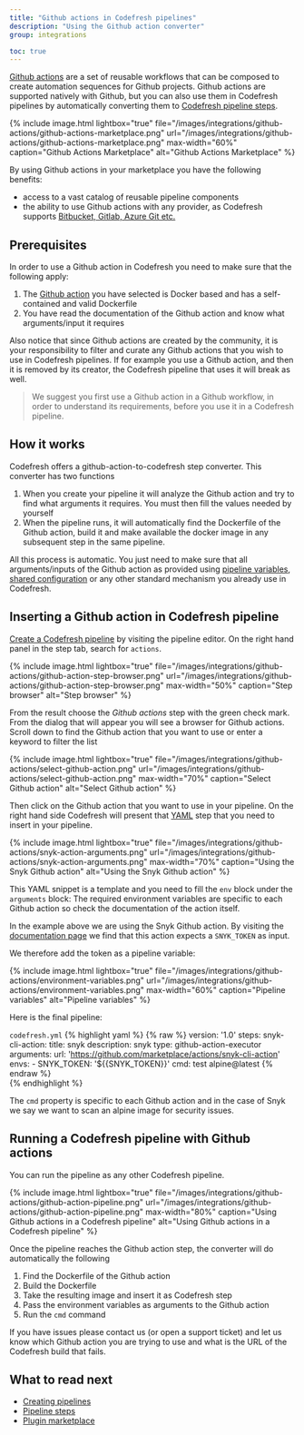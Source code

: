 ```yaml
---
title: "Github actions in Codefresh pipelines"
description: "Using the Github action converter"
group: integrations

toc: true
---
```


[Github actions](https://github.com/features/actions) are a set of reusable workflows that can be composed to create automation sequences for Github projects. Github actions are supported natively with Github, but you can also use them in Codefresh pipelines by automatically converting them to [Codefresh pipeline steps]({{site.baseurl}}/docs/codefresh-yaml/steps/).


{% include image.html 
lightbox="true" 
file="/images/integrations/github-actions/github-actions-marketplace.png" 
url="/images/integrations/github-actions/github-actions-marketplace.png"
max-width="60%"
caption="Github Actions Marketplace"
alt="Github Actions Marketplace"
%}

By using Github actions in your marketplace you have the following benefits:

 * access to a vast catalog of reusable pipeline components
 * the ability to use Github actions with any provider, as Codefresh supports [Bitbucket, Gitlab, Azure Git etc.]({{site.baseurl}}/docs/integrations/git-providers/)


## Prerequisites

In order to use a Github action in Codefresh you need to make sure that the following apply:

1. The [Github action](https://github.com/marketplace?type=actions) you have selected is Docker based and has a self-contained and valid Dockerfile
1. You have read the documentation of the Github action and know what arguments/input it requires


Also notice that since Github actions are created by the community, it is your responsibility to filter and curate any Github actions that you wish to use in Codefresh pipelines. If for example you use a Github action, and then it is removed by its creator, the Codefresh pipeline that uses it will break as well.

> We suggest you first use a Github action in a Github workflow, in order to understand its requirements, before you use it in a Codefresh pipeline.

## How it works

Codefresh offers a github-action-to-codefresh step converter. This converter has two functions

1. When you create your pipeline it will analyze the Github action and try to find what arguments it requires. You must then fill the values needed by yourself
1. When the pipeline runs, it will automatically find the Dockerfile of the Github action, build it and make available the docker image in any subsequent step in the same pipeline.

All this process is automatic. You just need to make sure that all arguments/inputs of the Github action as provided using [pipeline variables]({{site.baseurl}}/docs/configure-ci-cd-pipeline/pipelines/#creating-new-pipelines), [shared configuration]({{site.baseurl}}/docs/configure-ci-cd-pipeline/shared-configuration/) or any other standard mechanism you already use in Codefresh.

## Inserting a Github action in Codefresh pipeline

[Create a Codefresh pipeline]({{site.baseurl}}/docs/configure-ci-cd-pipeline/pipelines/#creating-new-pipelines) by visiting the pipeline editor. On the right hand panel in the step tab, search for `actions`.

{% include image.html 
lightbox="true" 
file="/images/integrations/github-actions/github-action-step-browser.png" 
url="/images/integrations/github-actions/github-action-step-browser.png"
max-width="50%"
caption="Step browser"
alt="Step browser"
%}

From the result choose the *Github actions* step with the green check mark. From the dialog that will appear you will see a browser for Github actions. Scroll down to find the Github action that you want to use or enter a keyword to filter the list

{% include image.html 
lightbox="true" 
file="/images/integrations/github-actions/select-github-action.png" 
url="/images/integrations/github-actions/select-github-action.png"
max-width="70%"
caption="Select Github action"
alt="Select Github action"
%}

Then click on the Github action that you want to use in your pipeline. On the right hand side Codefresh will present that [YAML]({{site.baseurl}}/docs/codefresh-yaml/what-is-the-codefresh-yaml/)  step that you need to insert in your pipeline. 

{% include image.html 
lightbox="true" 
file="/images/integrations/github-actions/snyk-action-arguments.png" 
url="/images/integrations/github-actions/snyk-action-arguments.png"
max-width="70%"
caption="Using the Snyk Github action"
alt="Using the Snyk Github action"
%}

This YAML snippet is a template and you need to fill the `env` block under the `arguments` block:
The required environment variables are specific to each Github action so check the documentation of the action itself.


In the example above we are using the Snyk Github action. By visiting the [documentation page](https://github.com/marketplace/actions/snyk-cli-action) we find that this action expects a `SNYK_TOKEN` as input.

We therefore add the token as a pipeline variable:

{% include image.html 
lightbox="true" 
file="/images/integrations/github-actions/environment-variables.png" 
url="/images/integrations/github-actions/environment-variables.png"
max-width="60%"
caption="Pipeline variables"
alt="Pipeline variables"
%}

Here is the final pipeline:

`codefresh.yml`
{% highlight yaml %}
{% raw %}
version: '1.0'
steps:
  snyk-cli-action:
    title: snyk
    description: snyk
    type: github-action-executor
    arguments:
      url: 'https://github.com/marketplace/actions/snyk-cli-action'
      envs: 
        - SNYK_TOKEN: '${{SNYK_TOKEN}}'
      cmd: test alpine@latest
{% endraw %}            
{% endhighlight %}

The `cmd` property is specific to each Github action and in the case of Snyk we say we want to scan an alpine image for security issues.



## Running a Codefresh pipeline with Github actions


You can run the pipeline as any other Codefresh pipeline.

{% include image.html 
lightbox="true" 
file="/images/integrations/github-actions/github-action-pipeline.png" 
url="/images/integrations/github-actions/github-action-pipeline.png"
max-width="80%"
caption="Using Github actions in a Codefresh pipeline"
alt="Using Github actions in a Codefresh pipeline"
%}


Once the pipeline reaches the Github action step, the converter will do automatically the following

1. Find the Dockerfile of the Github action
1. Build the Dockerfile
1. Take the resulting image and insert it as Codefresh step
1. Pass the environment variables as arguments to the Github action
1. Run the `cmd` command

If you have issues please contact us (or open a support ticket) and let us know which Github action you are trying to use and what is the URL of the Codefresh build that fails.


## What to read next

- [Creating pipelines]({{site.baseurl}}/docs/configure-ci-cd-pipeline/pipelines/) 
- [Pipeline steps]({{site.baseurl}}/docs/codefresh-yaml/steps/) 
- [Plugin marketplace](https://codefresh.io/steps/) 





